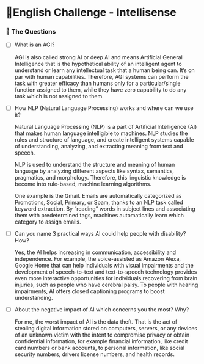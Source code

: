 # 🚀English Challenge - Intellisense

### 📖 The Questions 

- [ ] What is an AGI?

  AGI is also called strong AI or deep AI and means Artificial General Intelligence that is the hypothetical ability of an intelligent agent to understand or learn any intellectual task that a human being can. It’s on par with human capabilities. Therefore, AGI systems can perform the task with greater efficacy than humans only for a particular/single function assigned to them, while they have zero capability to do any task which is not assigned to them.

- [ ] How NLP (Natural Language Processing) works and where can we use it?

  Natural Language Processing (NLP) is a part of Artificial Intelligence (AI) that makes human language intelligible to machines. NLP studies the rules and structure of language, and create intelligent systems capable of understanding, analyzing, and extracting meaning from text and speech.

  NLP is used to understand the structure and meaning of human language by analyzing different aspects like syntax, semantics, pragmatics, and morphology. Therefore, this linguistic knowledge is become into rule-based, machine learning algorithms.

  One example is the Gmail. Emails are automatically categorized as Promotions, Social, Primary, or Spam, thanks to an NLP task called keyword extraction. By “reading” words in subject lines and associating them with predetermined tags, machines automatically learn which category to assign emails.


- [ ] Can you name 3 practical ways AI could help people with disability? How?

  Yes, the AI helps increasing in communication, accessibility and independence. For example, the voice-assisted as Amazon Alexa, Google Home that can help individuals with visual impairments and the development of speech-to-text and text-to-speech technology provides even more interactive opportunities for individuals recovering from brain injuries, such as people who have cerebral palsy. To people with hearing impairments, AI offers closed captioning programs to boost understanding.
  
- [ ] About the negative impact of AI which concerns you the most? Why?

  For me, the worst impact of AI is the data theft. That is the act of stealing digital information stored on computers, servers, or any devices of an unknown victim with the intent to compromise privacy or obtain confidential information, for example financial information, like credit card numbers or bank accounts, to personal information, like social security numbers, drivers license numbers, and health records.

